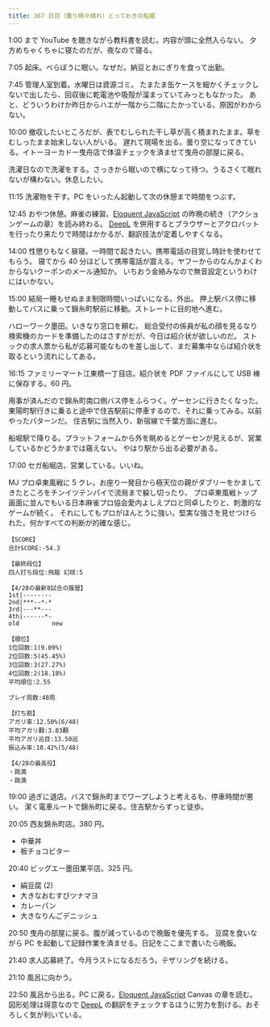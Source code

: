 ```yaml
---
title: 367 日目（曇り時々晴れ）とっておきの船堀
---
```


1:00 まで YouTube を聴きながら教科書を読む。内容が頭に全然入らない。
夕方めちゃくちゃに寝たのだが、夜なので寝る。

7:05 起床。べらぼうに眠い。なぜだ。納豆とおにぎりを食って出勤。

7:45 管理人室到着。水曜日は資源ゴミ。
たまたま缶ケースを細かくチェックしないで出したら、回収後に乾電池や吸殻が溜まっていてみっともなかった。
あと、どういうわけか昨日からハエが一階から二階にたかっている。原因がわからない。

10:00 撤収したいところだが、表でむしられた干し草が高く積まれたまま。草をむしったまま始末しない人がいる。
遅れて現場を出る。曇り空になってきている。イトーヨーカドー曳舟店で体温チェックを済ませて曳舟の部屋に戻る。

洗濯日なので洗濯をする。さっきから眠いので横になって待つ。うるさくて眠れないが構わない。休息したい。

11:15 洗濯物を干す。PC をいったん起動して次の休憩まで時間をつぶす。

12:45 おやつ休憩。麻雀の練習。[Eloquent JavaScript][Haverbeke18] の昨晩の続き（アクションゲームの章）を読み終わる。
[DeepL] を併用するとブラウザーとアクロバットを行ったり来たりで時間はかかるが、翻訳技法が定着しやすくなる。

14:00 性懲りもなく昼寝。一時間で起きたい。携帯電話の目覚し時計を使わせてもらう。
寝てから 40 分ほどして携帯電話が震える。ヤフーからのなんかよくわからないクーポンのメール通知か。
いちおう金絡みなので無音設定というわけにはいかない。

15:00 結局一睡もせぬまま制限時間いっぱいになる。外出。
押上駅バス停に移動してバスに乗って錦糸町駅前に移動。ストレートに目的地へ進む。

ハローワーク墨田。いきなり窓口を頼む。
総合受付の係員が私の顔を見るなり検索機のカードを準備したのはさすがだが、今日は紹介状が欲しいのだ。
ストックの求人票から私が応募可能なものを差し出して、まだ募集中ならば紹介状を取るという流れにしてある。

16:15 ファミリーマート江東橋一丁目店。紹介状を PDF ファイルにして USB 棒に保存する。60 円。

用事が済んだので錦糸町南口側バス停をふらつく。ゲーセンに行きたくなった。
東陽町駅行きに乗ると途中で住吉駅前に停車するので、それに乗ってみる。以前やったパターンだ。
住吉駅に当然入り、新宿線で千葉方面に進む。

船堀駅で降りる。プラットフォームから外を眺めるとゲーセンが見えるが、営業しているかどうかまでは窺えない。
やはり駅から出る必要がある。

17:00 セガ船堀店。営業している。いいね。

MJ プロ卓東風戦に 5 クレ。お座り一発目から極天位の親がダブリーをかましてきたところをチンイツテンパイで流局まで躱し切ったり、
プロ卓東風戦トップ画面に並んでもいる日本麻雀プロ協会愛内よしえプロと同卓したりと、刺激的なゲームが続く。
それにしてもプロがほんとうに強い。堅実な強さを見せつけられた。何かすべての判断が的確な感じ。

```text
【SCORE】
合計SCORE:-54.3

【最終段位】
四人打ち段位:飛龍 幻球:5

【4/28の最新8試合の履歴】
1st|--------
2nd|***--*-*
3rd|---**---
4th|------*-
old         new

【順位】
1位回数:1(9.09%)
2位回数:5(45.45%)
3位回数:3(27.27%)
4位回数:2(18.18%)
平均順位:2.55

プレイ局数:48局

【打ち筋】
アガリ率:12.50%(6/48)
平均アガリ翻:3.83翻
平均アガリ巡目:13.50巡
振込み率:10.42%(5/48)

【4/28の最高役】
・跳満
・跳満
```

19:00 過ぎに退店。バスで錦糸町までワープしようと考えるも、停車時間が悪い。
潔く電車ルートで錦糸町に戻る。住吉駅からずっと徒歩。

20:05 西友錦糸町店。380 円。

* 中華丼
* 板チョコビター

20:40 ビッグエー墨田業平店。325 円。

* 絹豆腐 (2)
* 大きなおむすびツナマヨ
* カレーパン
* 大きなりんごデニッシュ

20:50 曳舟の部屋に戻る。腹が減っているので晩飯を優先する。
豆腐を食いながら PC を起動して記録作業を済ませる。日記をここまで書いたら晩飯。

21:40 求人応募終了。今月ラストになるだろう。テザリングを続ける。

21:10 風呂に向かう。

22:50 風呂から出る。PC に戻る。[Eloquent JavaScript][Haverbeke18] Canvas の章を読む。
図形処理は得意なので [DeepL] の翻訳をチェックするほうに労力を割ける。おそろしく気が利いている。

[DeepL]: https://www.deepl.com/translator
[Haverbeke18]: https://eloquentjavascript.net/
